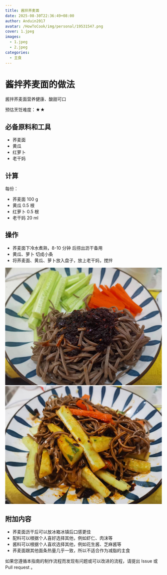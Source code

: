 ```yaml
---
title: 酱拌荞麦面
date: 2025-08-30T22:36:49+08:00
author: Anduin2017
avatar: /HowToCook/img/personal/19531547.png
cover: 1.jpeg
images:
  - 1.jpeg
  - 2.jpeg
categories:
  - 主食
---
```


# 酱拌荞麦面的做法

酱拌荞麦面营养健康、酸甜可口

预估烹饪难度：★★

## 必备原料和工具

* 荞麦面
* 黄瓜
* 红萝卜
* 老干妈

## 计算

每份：

* 荞麦面 100 g
* 黄瓜 0.5 根
* 红萝卜 0.5 根
* 老干妈 20 ml

## 操作

* 荞麦面下冷水煮熟，8-10 分钟 后捞出沥干备用
* 黄瓜、萝卜 切成小条
* 将荞麦面、黄瓜、萝卜放入盘子，放上老干妈，搅拌

![示例菜成品](./1.jpeg)
![示例菜成品](./2.jpeg)

## 附加内容

* 荞麦面沥干后可以放冰箱冰镇后口感更佳
* 配料可以根据个人喜好选择其他，例如虾仁、肉沫等
* 酱料可以根据个人喜欢选择其他，例如花生酱、芝麻酱等
* 荞麦面跟其他面条热量几乎一致，所以不适合作为减脂的主食

如果您遵循本指南的制作流程而发现有问题或可以改进的流程，请提出 Issue 或 Pull request 。
